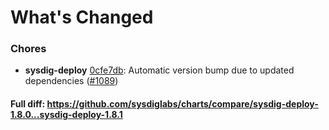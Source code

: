 # What's Changed

### Chores
- **sysdig-deploy** [0cfe7db](https://github.com/sysdiglabs/charts/commit/0cfe7db21550c4398c713bc1ffbc26496745f684): Automatic version bump due to updated dependencies ([#1089](https://github.com/sysdiglabs/charts/issues/1089))

#### Full diff: https://github.com/sysdiglabs/charts/compare/sysdig-deploy-1.8.0...sysdig-deploy-1.8.1
